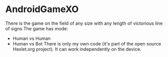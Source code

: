 AndroidGameXO
=============
There is the game on the field of any size with any length of victorious line of signs
The game has mode: 
- Human vs Human
- Human vs Bot
There is only my own code (it's part of the open source Hexlet.org project).
It can work independently on the device. 

